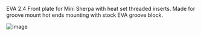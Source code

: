 EVA 2.4 Front plate for Mini Sherpa with heat set threaded inserts.
Made for groove mount hot ends mounting with stock EVA groove block. 

![image](image\pic.jpg)

